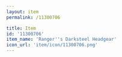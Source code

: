 ```yaml
---
layout: item
permalink: /11300706

title: Item
id: '11300706'
item_name: 'Ranger''s Darksteel Headgear'
icon_url: 'item/icon/11300706.png'
---
```

